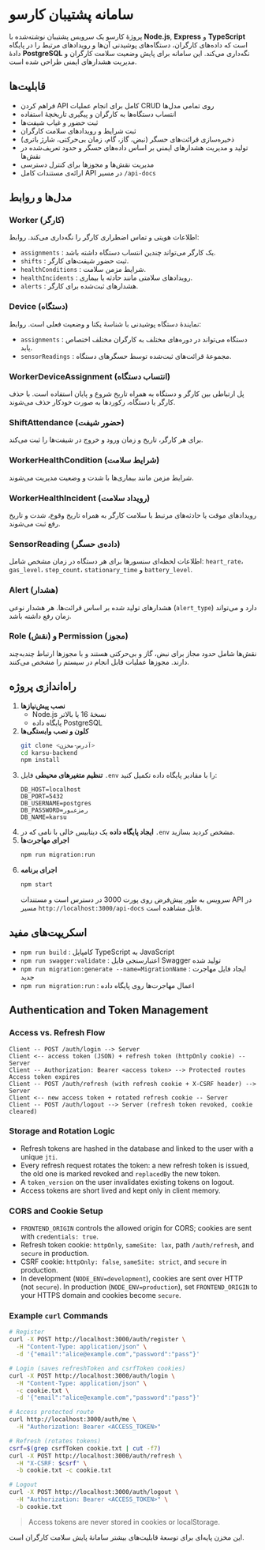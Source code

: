 # سامانه پشتیبان کارسو

پروژهٔ کارسو یک سرویس پشتیبان نوشته‌شده با **Node.js**, **Express** و **TypeScript** است که داده‌های کارگران، دستگاه‌های پوشیدنی آن‌ها و رویدادهای مرتبط را در پایگاه دادهٔ **PostgreSQL** نگه‌داری می‌کند. این سامانه برای پایش وضعیت سلامت کارگران و مدیریت هشدارهای ایمنی طراحی شده است.

## قابلیت‌ها
- فراهم کردن API کامل برای انجام عملیات CRUD روی تمامی مدل‌ها
- انتساب دستگاه‌ها به کارگران و پیگیری تاریخچهٔ استفاده
- ثبت حضور و غیاب شیفت‌ها
- ثبت شرایط و رویدادهای سلامت کارگران
- ذخیره‌سازی قرائت‌های حسگر (نبض، گاز، گام، زمان بی‌حرکتی، شارژ باتری)
- تولید و مدیریت هشدارهای ایمنی بر اساس داده‌های حسگر و حدود تعریف‌شده در نقش‌ها
- مدیریت نقش‌ها و مجوزها برای کنترل دسترسی
- ارائه‌ی مستندات کامل API در مسیر `/api-docs`

## مدل‌ها و روابط
### Worker (کارگر)
اطلاعات هویتی و تماس اضطراری کارگر را نگه‌داری می‌کند.
روابط:
- `assignments` : یک کارگر می‌تواند چندین انتساب دستگاه داشته باشد.
- `shifts` : ثبت حضور شیفت‌های کارگر.
- `healthConditions` : شرایط مزمن سلامت.
- `healthIncidents` : رویدادهای سلامتی مانند حادثه یا بیماری.
- `alerts` : هشدارهای ثبت‌شده برای کارگر.

### Device (دستگاه)
نمایندهٔ دستگاه پوشیدنی با شناسهٔ یکتا و وضعیت فعلی است.
روابط:
- `assignments` : دستگاه می‌تواند در دوره‌های مختلف به کارگران مختلف اختصاص یابد.
- `sensorReadings` : مجموعهٔ قرائت‌های ثبت‌شده توسط حسگرهای دستگاه.

### WorkerDeviceAssignment (انتساب دستگاه)
پل ارتباطی بین کارگر و دستگاه به همراه تاریخ شروع و پایان استفاده است. با حذف کارگر یا دستگاه، رکوردها به صورت خودکار حذف می‌شوند.

### ShiftAttendance (حضور شیفت)
برای هر کارگر، تاریخ و زمان ورود و خروج در شیفت‌ها را ثبت می‌کند.

### WorkerHealthCondition (شرایط سلامت)
شرایط مزمن مانند بیماری‌ها با شدت و وضعیت مدیریت می‌شوند.

### WorkerHealthIncident (رویداد سلامت)
رویدادهای موقت یا حادثه‌های مرتبط با سلامت کارگر به همراه تاریخ وقوع، شدت و تاریخ رفع ثبت می‌شوند.

### SensorReading (داده‌ی حسگر)
اطلاعات لحظه‌ای سنسورها برای هر دستگاه در زمان مشخص شامل: `heart_rate`، `gas_level`، `step_count`، `stationary_time` و `battery_level`.

### Alert (هشدار)
هشدارهای تولید شده بر اساس قرائت‌ها. هر هشدار نوعی (`alert_type`) دارد و می‌تواند زمان رفع داشته باشد.

### Role (نقش) و Permission (مجوز)
نقش‌ها شامل حدود مجاز برای نبض، گاز و بی‌حرکتی هستند و با مجوزها ارتباط چندبه‌چند دارند. مجوزها عملیات قابل انجام در سیستم را مشخص می‌کنند.

## راه‌اندازی پروژه
1. **نصب پیش‌نیازها**
   - Node.js نسخهٔ 16 یا بالاتر
   - پایگاه داده PostgreSQL
2. **کلون و نصب وابستگی‌ها**
   ```bash
   git clone <آدرس-مخزن>
   cd karsu-backend
   npm install
   ```
3. **تنظیم متغیرهای محیطی**
   فایل `.env` را با مقادیر پایگاه داده تکمیل کنید:
   ```env
   DB_HOST=localhost
   DB_PORT=5432
   DB_USERNAME=postgres
   DB_PASSWORD=رمزعبور
   DB_NAME=karsu
   ```
4. **ایجاد پایگاه داده**
   یک دیتابیس خالی با نامی که در `.env` مشخص کردید بسازید.
5. **اجرای مهاجرت‌ها**
   ```bash
   npm run migration:run
   ```
6. **اجرای برنامه**
   ```bash
   npm start
   ```
   سرویس به طور پیش‌فرض روی پورت 3000 در دسترس است و مستندات API در مسیر `http://localhost:3000/api-docs` قابل مشاهده است.

## اسکریپت‌های مفید
- `npm run build` : کامپایل TypeScript به JavaScript
- `npm run swagger:validate` : اعتبارسنجی فایل Swagger تولید شده
- `npm run migration:generate --name=MigrationName` : ایجاد فایل مهاجرت جدید
- `npm run migration:run` : اعمال مهاجرت‌ها روی پایگاه داده

## Authentication and Token Management

### Access vs. Refresh Flow

```
Client -- POST /auth/login --> Server
Client <-- access token (JSON) + refresh token (httpOnly cookie) -- Server
Client -- Authorization: Bearer <access token> --> Protected routes
Access token expires
Client -- POST /auth/refresh (with refresh cookie + X-CSRF header) --> Server
Client <-- new access token + rotated refresh cookie -- Server
Client -- POST /auth/logout --> Server (refresh token revoked, cookie cleared)
```

### Storage and Rotation Logic

- Refresh tokens are hashed in the database and linked to the user with a unique `jti`.
- Every refresh request rotates the token: a new refresh token is issued, the old one is marked revoked and `replacedBy` the new token.
- A `token_version` on the user invalidates existing tokens on logout.
- Access tokens are short lived and kept only in client memory.

### CORS and Cookie Setup

- `FRONTEND_ORIGIN` controls the allowed origin for CORS; cookies are sent with `credentials: true`.
- Refresh token cookie: `httpOnly`, `sameSite: lax`, path `/auth/refresh`, and `secure` in production.
- CSRF cookie: `httpOnly: false`, `sameSite: strict`, and `secure` in production.
- In development (`NODE_ENV=development`), cookies are sent over HTTP (not `secure`). In production (`NODE_ENV=production`), set `FRONTEND_ORIGIN` to your HTTPS domain and cookies become `secure`.

### Example `curl` Commands

```bash
# Register
curl -X POST http://localhost:3000/auth/register \
  -H "Content-Type: application/json" \
  -d '{"email":"alice@example.com","password":"pass"}'

# Login (saves refreshToken and csrfToken cookies)
curl -X POST http://localhost:3000/auth/login \
  -H "Content-Type: application/json" \
  -c cookie.txt \
  -d '{"email":"alice@example.com","password":"pass"}'

# Access protected route
curl http://localhost:3000/auth/me \
  -H "Authorization: Bearer <ACCESS_TOKEN>"

# Refresh (rotates tokens)
csrf=$(grep csrfToken cookie.txt | cut -f7)
curl -X POST http://localhost:3000/auth/refresh \
  -H "X-CSRF: $csrf" \
  -b cookie.txt -c cookie.txt

# Logout
curl -X POST http://localhost:3000/auth/logout \
  -H "Authorization: Bearer <ACCESS_TOKEN>" \
  -b cookie.txt
```

> Access tokens are never stored in cookies or localStorage.

این مخزن پایه‌ای برای توسعهٔ قابلیت‌های بیشتر سامانهٔ پایش سلامت کارگران است.
